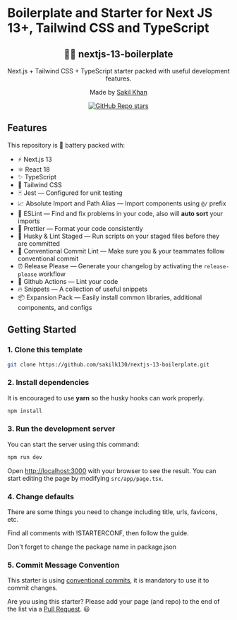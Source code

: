 # Boilerplate and Starter for Next JS 13+, Tailwind CSS and TypeScript

<div align="center">
  <h2>🚀🚀 nextjs-13-boilerplate</h2>
  <p>Next.js + Tailwind CSS + TypeScript starter packed with useful development features.</p>
  <p>Made by <a href="https://github.com/sakilk130">Sakil Khan</a></p>

[![GitHub Repo stars](https://img.shields.io/github/stars/sakilk130/nextjs-13-boilerplate)](https://github.com/sakilk130/nextjs-13-boilerplate/stargazers)

</div>

## Features

This repository is 🔋 battery packed with:

- ⚡️ Next.js 13
- ⚛️ React 18
- ✨ TypeScript
- 💨 Tailwind CSS
- 🃏 Jest — Configured for unit testing
- 📈 Absolute Import and Path Alias — Import components using `@/` prefix
- 📏 ESLint — Find and fix problems in your code, also will **auto sort** your imports
- 💖 Prettier — Format your code consistently
- 🐶 Husky & Lint Staged — Run scripts on your staged files before they are committed
- 🤖 Conventional Commit Lint — Make sure you & your teammates follow conventional commit
- ⏰ Release Please — Generate your changelog by activating the `release-please` workflow
- 👷 Github Actions — Lint your code
- 🔥 Snippets — A collection of useful snippets
- 📦 Expansion Pack — Easily install common libraries, additional components, and configs

## Getting Started

### 1. Clone this template

```bash
git clone https://github.com/sakilk130/nextjs-13-boilerplate.git
```

### 2. Install dependencies

It is encouraged to use **yarn** so the husky hooks can work properly.

```bash
npm install
```

### 3. Run the development server

You can start the server using this command:

```bash
npm run dev
```

Open [http://localhost:3000](http://localhost:3000) with your browser to see the result. You can start editing the page by modifying `src/app/page.tsx`.

### 4. Change defaults

There are some things you need to change including title, urls, favicons, etc.

Find all comments with !STARTERCONF, then follow the guide.

Don't forget to change the package name in package.json

### 5. Commit Message Convention

This starter is using [conventional commits](https://www.conventionalcommits.org/en/v1.0.0/), it is mandatory to use it to commit changes.

Are you using this starter? Please add your page (and repo) to the end of the list via a [Pull Request](https://github.com/sakilk130/nextjs-13-boilerplate/edit/main/README.md). 😃
